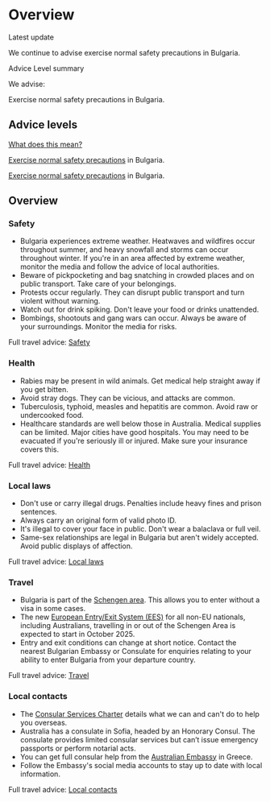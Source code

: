 # Overview

Latest update

We continue to advise exercise normal safety precautions in Bulgaria.

Advice Level summary

We advise:

Exercise normal safety precautions in Bulgaria.

## Advice levels

[What does this mean?](/before-you-go/travel-advice-explained/)

[Exercise normal safety precautions](https://www.smartraveller.gov.au/consular-services/travel-advice-explained#level1) in Bulgaria.

[Exercise normal safety precautions](https://www.smartraveller.gov.au/consular-services/travel-advice-explained#level1) in Bulgaria.

## Overview

### Safety

* Bulgaria experiences extreme weather. Heatwaves and wildfires occur throughout summer, and heavy snowfall and storms can occur throughout winter. If you're in an area affected by extreme weather, monitor the media and follow the advice of local authorities.
* Beware of pickpocketing and bag snatching in crowded places and on public transport. Take care of your belongings.
* Protests occur regularly. They can disrupt public transport and turn violent without warning.
* Watch out for drink spiking. Don't leave your food or drinks unattended.
* Bombings, shootouts and gang wars can occur. Always be aware of your surroundings. Monitor the media for risks.

Full travel advice: [Safety](#safety)

### Health

* Rabies may be present in wild animals. Get medical help straight away if you get bitten.
* Avoid stray dogs. They can be vicious, and attacks are common.
* Tuberculosis, typhoid, measles and hepatitis are common. Avoid raw or undercooked food.
* Healthcare standards are well below those in Australia. Medical supplies can be limited. Major cities have good hospitals. You may need to be evacuated if you're seriously ill or injured. Make sure your insurance covers this.

Full travel advice: [Health](#health)

### Local laws

* Don't use or carry illegal drugs. Penalties include heavy fines and prison sentences.
* Always carry an original form of valid photo ID.
* It's illegal to cover your face in public. Don't wear a balaclava or full veil.
* Same-sex relationships are legal in Bulgaria but aren't widely accepted. Avoid public displays of affection.

Full travel advice: [Local laws](#local-laws)

### Travel

* Bulgaria is part of the [Schengen area](/before-you-go/the-basics/schengen "Visas and entry requirements in Europe and the Schengen Area"). This allows you to enter without a visa in some cases.
* The new [European Entry/Exit System (EES)](https://travel-europe.europa.eu/ees_en) for all non-EU nationals, including Australians, travelling in or out of the Schengen Area is expected to start in October 2025.
* Entry and exit conditions can change at short notice. Contact the nearest Bulgarian Embassy or Consulate for enquiries relating to your ability to enter Bulgaria from your departure country.

Full travel advice: [Travel](#travel)

### Local contacts

* The [Consular Services Charter](/consular-services/consular-services-charter "Consular Services Charter") details what we can and can't do to help you overseas.
* Australia has a consulate in Sofia, headed by an Honorary Consul. The consulate provides limited consular services but can’t issue emergency passports or perform notarial acts.
* You can get full consular help from the [Australian Embassy](https://greece.embassy.gov.au/) in Greece.
* Follow the Embassy's social media accounts to stay up to date with local information.

Full travel advice: [Local contacts](#local-contacts)